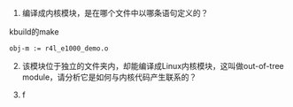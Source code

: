 
1. 编译成内核模块，是在哪个文件中以哪条语句定义的？

kbuild的make

```
obj-m := r4l_e1000_demo.o
```

2. 该模块位于独立的文件夹内，却能编译成Linux内核模块，这叫做out-of-tree module，请分析它是如何与内核代码产生联系的？

  1. f
